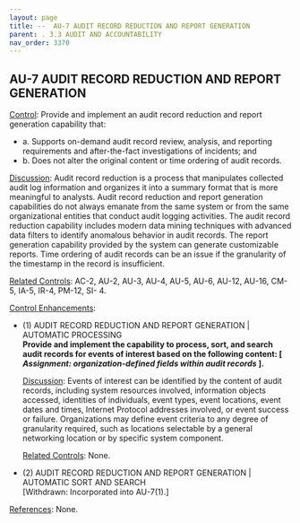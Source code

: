 ```yaml
---
layout: page
title: --  AU-7 AUDIT RECORD REDUCTION AND REPORT GENERATION 
parent: . 3.3 AUDIT AND ACCOUNTABILITY
nav_order: 3370 
---
```


## AU-7 AUDIT RECORD REDUCTION AND REPORT GENERATION

<ins>Control</ins>: Provide and implement an audit record reduction and report generation capability that:

* a. Supports on-demand audit record review, analysis, and reporting requirements and after-the-fact investigations of incidents; and
* b. Does not alter the original content or time ordering of audit records.

<ins>Discussion</ins>: Audit record reduction is a process that manipulates collected audit log information and organizes it into a summary format that is more meaningful to analysts. Audit record reduction and report generation capabilities do not always emanate from the same system or from the same organizational entities that conduct audit logging activities. The audit record reduction capability includes modern data mining techniques with advanced data filters to identify anomalous behavior in audit records. The report generation capability provided by the system can generate customizable reports. Time ordering of audit records can be an issue if the granularity of the timestamp in the record is insufficient.

<ins>Related Controls</ins>: AC-2, AU-2, AU-3, AU-4, AU-5, AU-6, AU-12, AU-16, CM-5, IA-5, IR-4, PM-12, SI- 4.

<ins>Control Enhancements</ins>:

* (1) AUDIT RECORD REDUCTION AND REPORT GENERATION | AUTOMATIC PROCESSING<br>
**Provide and implement the capability to process, sort, and search audit records for events of interest based on the following content: [ _Assignment: organization-defined fields within audit records_ ].**

    <ins>Discussion</ins>: Events of interest can be identified by the content of audit records, including system resources involved, information objects accessed, identities of individuals, event types, event locations, event dates and times, Internet Protocol addresses involved, or event success or failure. Organizations may define event criteria to any degree of granularity required, such as locations selectable by a general networking location or by specific system component.

    <ins>Related Controls</ins>: None.

* (2) AUDIT RECORD REDUCTION AND REPORT GENERATION | AUTOMATIC SORT AND SEARCH<br>
[Withdrawn: Incorporated into AU-7(1).]

<ins>References</ins>: None.

